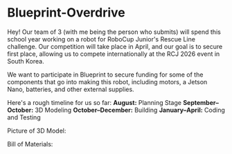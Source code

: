 # Blueprint-Overdrive

Hey! Our team of 3 (with me being the person who submits) will spend this school year working on a robot for RoboCup Junior's Rescue Line challenge. Our competition will take place in April, and our goal is to secure first place, allowing us to compete internationally at the RCJ 2026 event in South Korea.

We want to participate in Blueprint to secure funding for some of the components that go into making this robot, including motors, a Jetson Nano, batteries, and other external supplies.

Here's a rough timeline for us so far:
**August:** Planning Stage
**September–October:** 3D Modeling
**October–December:** Building
**January–April:** Coding and Testing


Picture of 3D Model:



Bill of Materials:
